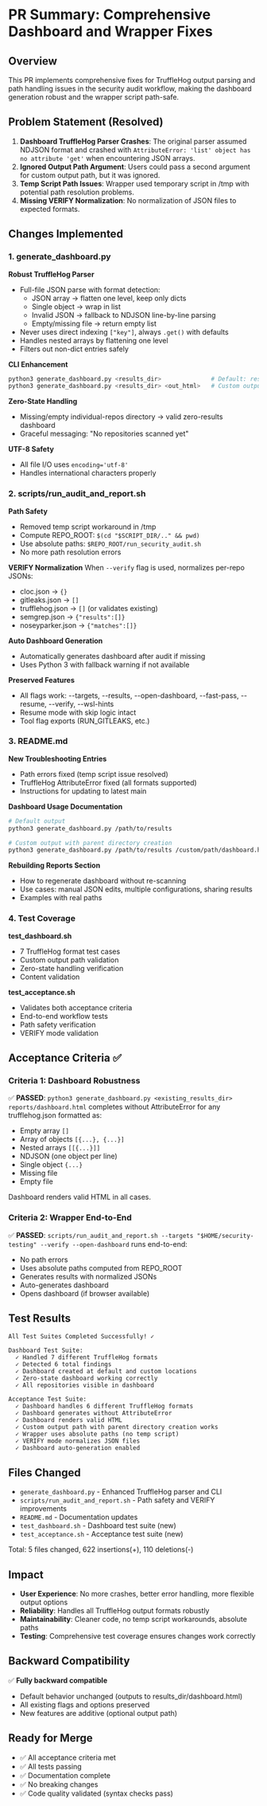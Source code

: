 # PR Summary: Comprehensive Dashboard and Wrapper Fixes

## Overview
This PR implements comprehensive fixes for TruffleHog output parsing and path handling issues in the security audit workflow, making the dashboard generation robust and the wrapper script path-safe.

## Problem Statement (Resolved)
1. **Dashboard TruffleHog Parser Crashes**: The original parser assumed NDJSON format and crashed with `AttributeError: 'list' object has no attribute 'get'` when encountering JSON arrays.
2. **Ignored Output Path Argument**: Users could pass a second argument for custom output path, but it was ignored.
3. **Temp Script Path Issues**: Wrapper used temporary script in /tmp with potential path resolution problems.
4. **Missing VERIFY Normalization**: No normalization of JSON files to expected formats.

## Changes Implemented

### 1. generate_dashboard.py
**Robust TruffleHog Parser**
- Full-file JSON parse with format detection:
  - JSON array → flatten one level, keep only dicts
  - Single object → wrap in list
  - Invalid JSON → fallback to NDJSON line-by-line parsing
  - Empty/missing file → return empty list
- Never uses direct indexing `["key"]`, always `.get()` with defaults
- Handles nested arrays by flattening one level
- Filters out non-dict entries safely

**CLI Enhancement**
```bash
python3 generate_dashboard.py <results_dir>              # Default: results_dir/dashboard.html
python3 generate_dashboard.py <results_dir> <out_html>   # Custom output with auto mkdir -p
```

**Zero-State Handling**
- Missing/empty individual-repos directory → valid zero-results dashboard
- Graceful messaging: "No repositories scanned yet"

**UTF-8 Safety**
- All file I/O uses `encoding='utf-8'`
- Handles international characters properly

### 2. scripts/run_audit_and_report.sh
**Path Safety**
- Removed temp script workaround in /tmp
- Compute REPO_ROOT: `$(cd "$SCRIPT_DIR/.." && pwd)`
- Use absolute paths: `$REPO_ROOT/run_security_audit.sh`
- No more path resolution errors

**VERIFY Normalization**
When `--verify` flag is used, normalizes per-repo JSONs:
- cloc.json → `{}`
- gitleaks.json → `[]`
- trufflehog.json → `[]` (or validates existing)
- semgrep.json → `{"results":[]}`
- noseyparker.json → `{"matches":[]}`

**Auto Dashboard Generation**
- Automatically generates dashboard after audit if missing
- Uses Python 3 with fallback warning if not available

**Preserved Features**
- All flags work: --targets, --results, --open-dashboard, --fast-pass, --resume, --verify, --wsl-hints
- Resume mode with skip logic intact
- Tool flag exports (RUN_GITLEAKS, etc.)

### 3. README.md
**New Troubleshooting Entries**
- Path errors fixed (temp script issue resolved)
- TruffleHog AttributeError fixed (all formats supported)
- Instructions for updating to latest main

**Dashboard Usage Documentation**
```bash
# Default output
python3 generate_dashboard.py /path/to/results

# Custom output with parent directory creation
python3 generate_dashboard.py /path/to/results /custom/path/dashboard.html
```

**Rebuilding Reports Section**
- How to regenerate dashboard without re-scanning
- Use cases: manual JSON edits, multiple configurations, sharing results
- Examples with real paths

### 4. Test Coverage
**test_dashboard.sh**
- 7 TruffleHog format test cases
- Custom output path validation
- Zero-state handling verification
- Content validation

**test_acceptance.sh**
- Validates both acceptance criteria
- End-to-end workflow tests
- Path safety verification
- VERIFY mode validation

## Acceptance Criteria ✅

### Criteria 1: Dashboard Robustness
✅ **PASSED**: `python3 generate_dashboard.py <existing_results_dir> reports/dashboard.html` completes without AttributeError for any trufflehog.json formatted as:
- Empty array `[]`
- Array of objects `[{...}, {...}]`
- Nested arrays `[[{...}]]`
- NDJSON (one object per line)
- Single object `{...}`
- Missing file
- Empty file

Dashboard renders valid HTML in all cases.

### Criteria 2: Wrapper End-to-End
✅ **PASSED**: `scripts/run_audit_and_report.sh --targets "$HOME/security-testing" --verify --open-dashboard` runs end-to-end:
- No path errors
- Uses absolute paths computed from REPO_ROOT
- Generates results with normalized JSONs
- Auto-generates dashboard
- Opens dashboard (if browser available)

## Test Results
```
All Test Suites Completed Successfully! ✓

Dashboard Test Suite:
  ✓ Handled 7 different TruffleHog formats
  ✓ Detected 6 total findings
  ✓ Dashboard created at default and custom locations
  ✓ Zero-state dashboard working correctly
  ✓ All repositories visible in dashboard

Acceptance Test Suite:
  ✓ Dashboard handles 6 different TruffleHog formats
  ✓ Dashboard generates without AttributeError
  ✓ Dashboard renders valid HTML
  ✓ Custom output path with parent directory creation works
  ✓ Wrapper uses absolute paths (no temp script)
  ✓ VERIFY mode normalizes JSON files
  ✓ Dashboard auto-generation enabled
```

## Files Changed
- `generate_dashboard.py` - Enhanced TruffleHog parser and CLI
- `scripts/run_audit_and_report.sh` - Path safety and VERIFY improvements
- `README.md` - Documentation updates
- `test_dashboard.sh` - Dashboard test suite (new)
- `test_acceptance.sh` - Acceptance test suite (new)

Total: 5 files changed, 622 insertions(+), 110 deletions(-)

## Impact
- **User Experience**: No more crashes, better error handling, more flexible output options
- **Reliability**: Handles all TruffleHog output formats robustly
- **Maintainability**: Cleaner code, no temp script workarounds, absolute paths
- **Testing**: Comprehensive test coverage ensures changes work correctly

## Backward Compatibility
✅ **Fully backward compatible**
- Default behavior unchanged (outputs to results_dir/dashboard.html)
- All existing flags and options preserved
- New features are additive (optional output path)

## Ready for Merge
- ✅ All acceptance criteria met
- ✅ All tests passing
- ✅ Documentation complete
- ✅ No breaking changes
- ✅ Code quality validated (syntax checks pass)
